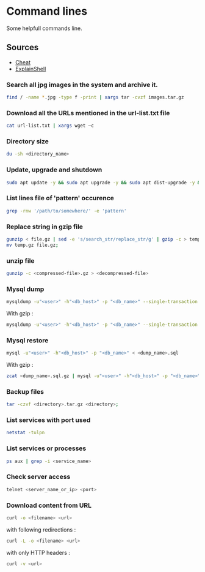 # Command lines 

Some helpfull commands line.

## Sources

* [Cheat](https://github.com/cheat/cheat)
* [ExplainShell](https://explainshell.com/)

### Search all jpg images in the system and archive it.

```bash
find / -name *.jpg -type f -print | xargs tar -cvzf images.tar.gz
```

### Download all the URLs mentioned in the url-list.txt file

```bash
cat url-list.txt | xargs wget –c
```

### Directory size

```bash
du -sh <directory_name>
```

### Update, upgrade and shutdown

```bash
sudo apt update -y && sudo apt upgrade -y && sudo apt dist-upgrade -y && sudo shutdown -P now
```

### List lines file of 'pattern' occurence

```bash
grep -rnw '/path/to/somewhere/' -e 'pattern' 
```

### Replace string in gzip file

```bash
gunzip < file.gz | sed -e 's/search_str/replace_str/g' | gzip -c > temp.gz;
mv temp.gz file.gz;
```

### unzip file

```bash
gunzip -c <compressed-file>.gz > <decompressed-file>
```

### Mysql dump

```bash
mysqldump -u"<user>" -h"<db_host>" -p "<db_name>" --single-transaction --create-options --extended-insert --complete-insert --databases --add-drop-database > dump_$(date +%d%m%Y-%H%M%S).sql
```

With gzip : 

```bash
mysqldump -u"<user>" -h"<db_host>" -p "<db_name>" --single-transaction --create-options --extended-insert --complete-insert --databases --add-drop-database | gzip > dump_$(date +%d%m%Y-%H%M%S).sql.gz
```

### Mysql restore

```bash
mysql -u"<user>" -h"<db_host>" -p "<db_name>" < <dump_name>.sql
```

With gzip : 

```bash
zcat <dump_name>.sql.gz | mysql -u"<user>" -h"<db_host>" -p "<db_name>"
```

### Backup files

```bash
tar -czvf <directory>.tar.gz <directory>;
```

### List services with port used

```bash
netstat -tulpn
```

### List services or processes

```bash
ps aux | grep -i <service_name> 
```

### Check server access

```bash
telnet <server_name_or_ip> <port>
```

### Download content from URL

```bash
curl -o <filename> <url>
```

with following redirections : 

```bash
curl -L -o <filename> <url>
```

with only HTTP headers : 

```bash
curl -v <url>
```